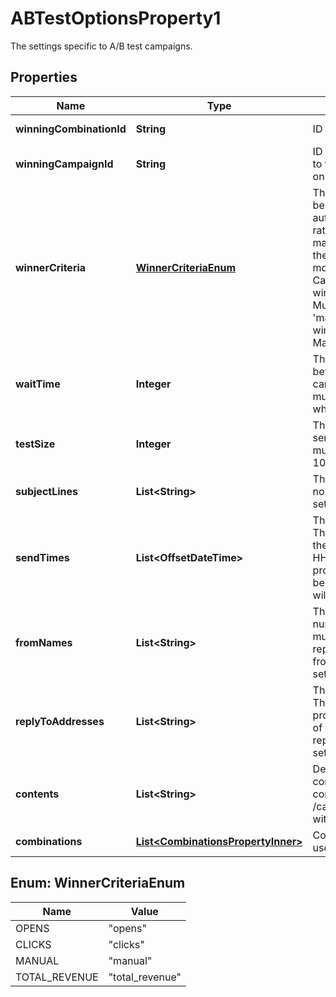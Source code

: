 

# ABTestOptionsProperty1

The settings specific to A/B test campaigns.

## Properties

| Name | Type | Description | Notes |
|------------ | ------------- | ------------- | -------------|
|**winningCombinationId** | **String** | ID for the winning combination. |  [optional] [readonly] |
|**winningCampaignId** | **String** | ID of the campaign that was sent to the remaining recipients based on the winning combination. |  [optional] [readonly] |
|**winnerCriteria** | [**WinnerCriteriaEnum**](#WinnerCriteriaEnum) | The combination that performs the best. This may be determined automatically by click rate, open rate, or total revenue -- or you may choose manually based on the reporting data you find the most valuable. For Multivariate Campaigns testing send_time, winner_criteria is ignored. For Multivariate Campaigns with &#39;manual&#39; as the winner_criteria, the winner must be chosen in the Mailchimp web application. |  [optional] |
|**waitTime** | **Integer** | The number of minutes to wait before choosing the winning campaign. The value of wait_time must be greater than 0 and in whole hours, specified in minutes. |  [optional] |
|**testSize** | **Integer** | The percentage of recipients to send the test combinations to, must be a value between 10 and 100. |  [optional] |
|**subjectLines** | **List&lt;String&gt;** | The possible subject lines to test. If no subject lines are provided, settings.subject_line will be used. |  [optional] |
|**sendTimes** | **List&lt;OffsetDateTime&gt;** | The possible send times to test. The times provided should be in the format YYYY-MM-DD HH:MM:SS. If send_times are provided to test, the test_size will be set to 100% and winner_criteria will be ignored. |  [optional] |
|**fromNames** | **List&lt;String&gt;** | The possible from names. The number of from_names provided must match the number of reply_to_addresses. If no from_names are provided, settings.from_name will be used. |  [optional] |
|**replyToAddresses** | **List&lt;String&gt;** | The possible reply-to addresses. The number of reply_to_addresses provided must match the number of from_names. If no reply_to_addresses are provided, settings.reply_to will be used. |  [optional] |
|**contents** | **List&lt;String&gt;** | Descriptions of possible email contents. To set campaign contents, make a PUT request to /campaigns/{campaign_id}/content with the field &#39;variate_contents&#39;. |  [optional] [readonly] |
|**combinations** | [**List&lt;CombinationsPropertyInner&gt;**](CombinationsPropertyInner.md) | Combinations of possible variables used to build emails. |  [optional] [readonly] |



## Enum: WinnerCriteriaEnum

| Name | Value |
|---- | -----|
| OPENS | &quot;opens&quot; |
| CLICKS | &quot;clicks&quot; |
| MANUAL | &quot;manual&quot; |
| TOTAL_REVENUE | &quot;total_revenue&quot; |



